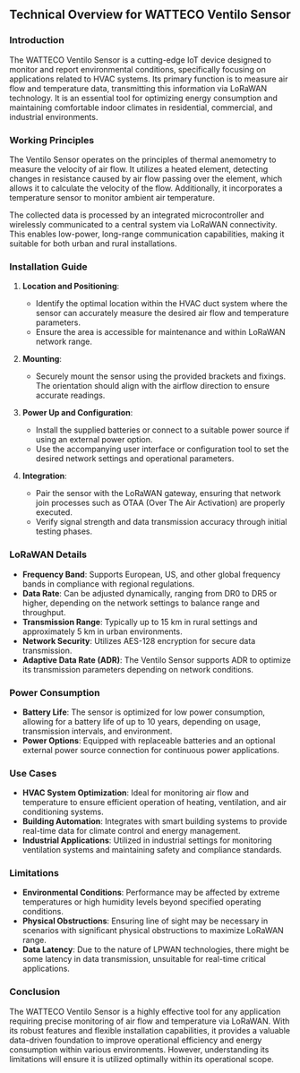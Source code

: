 ## Technical Overview for WATTECO Ventilo Sensor

### Introduction
The WATTECO Ventilo Sensor is a cutting-edge IoT device designed to monitor and report environmental conditions, specifically focusing on applications related to HVAC systems. Its primary function is to measure air flow and temperature data, transmitting this information via LoRaWAN technology. It is an essential tool for optimizing energy consumption and maintaining comfortable indoor climates in residential, commercial, and industrial environments.

### Working Principles
The Ventilo Sensor operates on the principles of thermal anemometry to measure the velocity of air flow. It utilizes a heated element, detecting changes in resistance caused by air flow passing over the element, which allows it to calculate the velocity of the flow. Additionally, it incorporates a temperature sensor to monitor ambient air temperature.

The collected data is processed by an integrated microcontroller and wirelessly communicated to a central system via LoRaWAN connectivity. This enables low-power, long-range communication capabilities, making it suitable for both urban and rural installations.

### Installation Guide
1. **Location and Positioning**:
   - Identify the optimal location within the HVAC duct system where the sensor can accurately measure the desired air flow and temperature parameters.
   - Ensure the area is accessible for maintenance and within LoRaWAN network range.

2. **Mounting**:
   - Securely mount the sensor using the provided brackets and fixings. The orientation should align with the airflow direction to ensure accurate readings.

3. **Power Up and Configuration**:
   - Install the supplied batteries or connect to a suitable power source if using an external power option.
   - Use the accompanying user interface or configuration tool to set the desired network settings and operational parameters.

4. **Integration**:
   - Pair the sensor with the LoRaWAN gateway, ensuring that network join processes such as OTAA (Over The Air Activation) are properly executed.
   - Verify signal strength and data transmission accuracy through initial testing phases.

### LoRaWAN Details
- **Frequency Band**: Supports European, US, and other global frequency bands in compliance with regional regulations.
- **Data Rate**: Can be adjusted dynamically, ranging from DR0 to DR5 or higher, depending on the network settings to balance range and throughput.
- **Transmission Range**: Typically up to 15 km in rural settings and approximately 5 km in urban environments.
- **Network Security**: Utilizes AES-128 encryption for secure data transmission.
- **Adaptive Data Rate (ADR)**: The Ventilo Sensor supports ADR to optimize its transmission parameters depending on network conditions.

### Power Consumption
- **Battery Life**: The sensor is optimized for low power consumption, allowing for a battery life of up to 10 years, depending on usage, transmission intervals, and environment.
- **Power Options**: Equipped with replaceable batteries and an optional external power source connection for continuous power applications.

### Use Cases
- **HVAC System Optimization**: Ideal for monitoring air flow and temperature to ensure efficient operation of heating, ventilation, and air conditioning systems.
- **Building Automation**: Integrates with smart building systems to provide real-time data for climate control and energy management.
- **Industrial Applications**: Utilized in industrial settings for monitoring ventilation systems and maintaining safety and compliance standards.

### Limitations
- **Environmental Conditions**: Performance may be affected by extreme temperatures or high humidity levels beyond specified operating conditions.
- **Physical Obstructions**: Ensuring line of sight may be necessary in scenarios with significant physical obstructions to maximize LoRaWAN range.
- **Data Latency**: Due to the nature of LPWAN technologies, there might be some latency in data transmission, unsuitable for real-time critical applications.

### Conclusion
The WATTECO Ventilo Sensor is a highly effective tool for any application requiring precise monitoring of air flow and temperature via LoRaWAN. With its robust features and flexible installation capabilities, it provides a valuable data-driven foundation to improve operational efficiency and energy consumption within various environments. However, understanding its limitations will ensure it is utilized optimally within its operational scope.